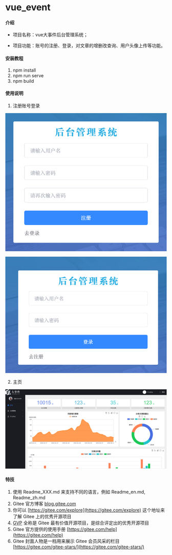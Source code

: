# vue_event

#### 介绍
- 项目名称：vue大事件后台管理系统；

- 项目功能：账号的注册、登录，对文章的增删改查询、用户头像上传等功能。


#### 安装教程

1.  npm install
2.  npm run serve
3.  npm build

#### 使用说明

1.  注册账号登录

![注册](src/assets/images/iShot_2022-06-07_12.00.30.png)

![登录](src/assets/images/iShot_2022-06-07_12.00.19.png)

2.  主页

![主页](src/assets/images/iShot_2022-06-07_12.01.10.png)


#### 特技

1.  使用 Readme\_XXX.md 来支持不同的语言，例如 Readme\_en.md, Readme\_zh.md
2.  Gitee 官方博客 [blog.gitee.com](https://blog.gitee.com)
3.  你可以 [https://gitee.com/explore](https://gitee.com/explore) 这个地址来了解 Gitee 上的优秀开源项目
4.  [GVP](https://gitee.com/gvp) 全称是 Gitee 最有价值开源项目，是综合评定出的优秀开源项目
5.  Gitee 官方提供的使用手册 [https://gitee.com/help](https://gitee.com/help)
6.  Gitee 封面人物是一档用来展示 Gitee 会员风采的栏目 [https://gitee.com/gitee-stars/](https://gitee.com/gitee-stars/)
